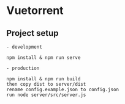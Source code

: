 # Vuetorrent

## Project setup
```
- development

npm install & npm run serve 

- production

npm install & npm run build
then copy dist to server/dist
rename config.example.json to config.json
run node server/src/server.js
```